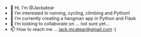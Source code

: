- 👋 Hi, I’m @Jackatear
- 👀 I’m interested in running, cycling, climbing and Python!
- 🌱 I’m currently creating a hangman app in Python and Flask
- 💞️ I’m looking to collaborate on ... not sure yet...
- 📫 How to reach me ... jack.mcatear@gmail.com :) 

<!---
Jackatear/Jackatear is a ✨ special ✨ repository because its `README.md` (this file) appears on your GitHub profile.
You can click the Preview link to take a look at your changes.
--->
